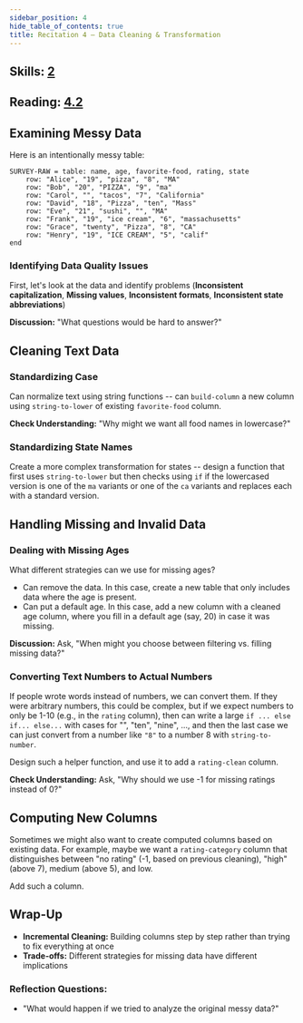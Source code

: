 ```yaml
---
sidebar_position: 4
hide_table_of_contents: true
title: Recitation 4 — Data Cleaning & Transformation
---
```


## Skills: [2](/skills/#(2))

## Reading: [4.2]({{DCIC_DOMAIN}}/processing-tables.html)

## Examining Messy Data

Here is an intentionally messy table:

```pyret
SURVEY-RAW = table: name, age, favorite-food, rating, state
    row: "Alice", "19", "pizza", "8", "MA"
    row: "Bob", "20", "PIZZA", "9", "ma"
    row: "Carol", "", "tacos", "7", "California"
    row: "David", "18", "Pizza", "ten", "Mass"
    row: "Eve", "21", "sushi", "", "MA"
    row: "Frank", "19", "ice cream", "6", "massachusetts"
    row: "Grace", "twenty", "Pizza", "8", "CA"
    row: "Henry", "19", "ICE CREAM", "5", "calif"
end
```

### Identifying Data Quality Issues
First, let's look at the data and identify problems (**Inconsistent capitalization**,  **Missing values**, **Inconsistent formats**, **Inconsistent state abbreviations**)

**Discussion:** "What questions would be hard to answer?"

## Cleaning Text Data

### Standardizing Case
Can normalize text using string functions -- can `build-column` a new column using `string-to-lower` of existing `favorite-food` column.

**Check Understanding:** "Why might we want all food names in lowercase?"

### Standardizing State Names
Create a more complex transformation for states -- design a function that first uses `string-to-lower` but then checks using `if` if the lowercased version is one of the `ma` variants or one of the `ca` variants and replaces each with a standard version.

## Handling Missing and Invalid Data 

### Dealing with Missing Ages

What different strategies can we use for missing ages? 

- Can remove the data. In this case, create a new table that only includes data where the age is present.
- Can put a default age. In this case, add a new column with a cleaned age
column, where you fill in a default age (say, 20) in case it was missing.

**Discussion:** Ask, "When might you choose between filtering vs. filling missing data?"

### Converting Text Numbers to Actual Numbers
If people wrote words instead of numbers, we can convert them. If they were
arbitrary numbers, this could be complex, but if we expect numbers to only be
1-10 (e.g., in the `rating` column), then can write a large `if ... else if...
else...` with cases for "", "ten", "nine", ..., and then the last case we can
just convert from a number like `"8"` to a number 8 with `string-to-number`.

Design such a helper function, and use it to add a `rating-clean` column.

**Check Understanding:** Ask, "Why should we use -1 for missing ratings instead of 0?"

## Computing New Columns
Sometimes we might also want to create computed columns based on existing data.
For example, maybe we want a `rating-category` column that distinguishes between
"no rating" (-1, based on previous cleaning), "high" (above 7), medium (above
5), and low.

Add such a column.

## Wrap-Up
- **Incremental Cleaning:** Building columns step by step rather than trying to fix everything at once
- **Trade-offs:** Different strategies for missing data have different implications

### Reflection Questions:
- "What would happen if we tried to analyze the original messy data?"
